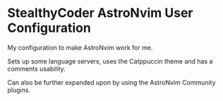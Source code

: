 # StealthyCoder AstroNvim User Configuration

My configuration to make AstroNvim work for me.

Sets up some language servers, uses the Catppuccin theme
and has a comments usability.

Can also be further expanded upon by using the AstroNvim
Community plugins.
